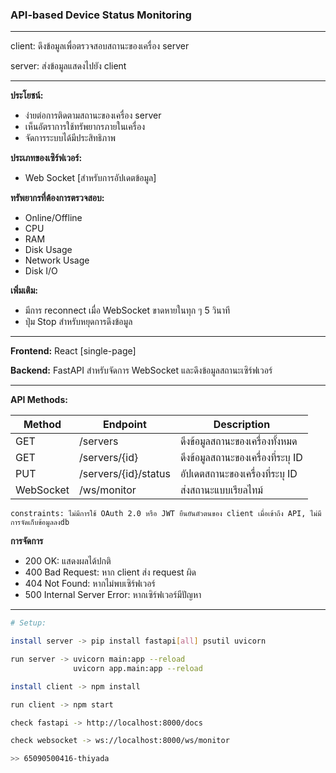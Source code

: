 ### API-based Device Status Monitoring
----------------------------

client: ดึงข้อมูลเพื่อตรวจสอบสถานะของเครื่อง server

server: ส่งข้อมูลแสดงไปยัง client

----

**ประโยชน์:**
- ง่ายต่อการติดตามสถานะของเครื่อง server
- เห็นอัตราการใช้ทรัพยากรภายในเครื่อง
- จัดการระบบได้มีประสิทธิภาพ

**ประเภทของเซิร์ฟเวอร์:**
- Web Socket [สำหรับการอัปเดตข้อมูล]

**ทรัพยากรที่ต้องการตรวจสอบ:**
- Online/Offline
- CPU
- RAM
- Disk Usage
- Network Usage
- Disk I/O

**เพิ่มเติม:**
- มีการ reconnect เมื่อ WebSocket ขาดหายในทุก ๆ 5 วินาที
- ปุ่ม Stop สำหรับหยุดการดึงข้อมูล

----

**Frontend:** React [single-page]

**Backend:** FastAPI สำหรับจัดการ WebSocket และดึงข้อมูลสถานะเซิร์ฟเวอร์

----
**API Methods:**

| Method     | Endpoint            | Description                            |
|------------|---------------------|----------------------------------------|
| GET        | /servers            | ดึงข้อมูลสถานะของเครื่องทั้งหมด       |
| GET        | /servers/{id}       | ดึงข้อมูลสถานะของเครื่องที่ระบุ ID    |
| PUT        | /servers/{id}/status| อัปเดตสถานะของเครื่องที่ระบุ ID       |
| WebSocket  | /ws/monitor         | ส่งสถานะแบบเรียลไทม์                  |

`constraints: ไม่มีการใช้ OAuth 2.0 หรือ JWT ยืนยันตัวตนของ client เมื่อเข้าถึง API, ไม่มีการจัดเก็บข้อมูลลงdb`

**การจัดการ**
- 200 OK: แสดงผลได้ปกติ
- 400 Bad Request: หาก client ส่ง request ผิด
- 404 Not Found: หากไม่พบเซิร์ฟเวอร์
- 500 Internal Server Error: หากเซิร์ฟเวอร์มีปัญหา

----

```bash
# Setup:

install server -> pip install fastapi[all] psutil uvicorn

run server -> uvicorn main:app --reload
              uvicorn app.main:app --reload

install client -> npm install

run client -> npm start

check fastapi -> http://localhost:8000/docs

check websocket -> ws://localhost:8000/ws/monitor

>> 65090500416-thiyada